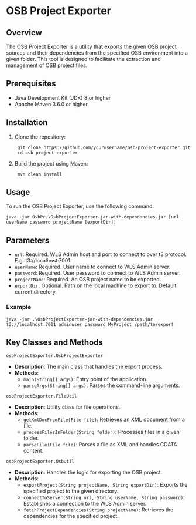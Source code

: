 # OSB Project Exporter

## Overview

The OSB Project Exporter is a utility that exports the given OSB project sources and their dependencies from the specified OSB environment into a given folder.
This tool is designed to facilitate the extraction and management of OSB project files.

## Prerequisites

- Java Development Kit (JDK) 8 or higher
- Apache Maven 3.6.0 or higher

## Installation

1. Clone the repository:
   
        git clone https://github.com/yourusername/osb-project-exporter.git
        cd osb-project-exporter

2. Build the project using Maven:
   
        mvn clean install

## Usage
To run the OSB Project Exporter, use the following command:

    java -jar OsbPr.\OsbProjectExporter-jar-with-dependencies.jar [url userName password projectName [exportDir]]

## Parameters

- `url`: Required. WLS Admin host and port to connect to over t3 protocol. E.g. t3://localhost:7001.
- `userName`: Required. User name to connect to WLS Admin server.
- `password`: Required. User password to connect to WLS Admin server.
- `projectName`: Required. An OSB project name to be exported.
- `exportDir`: Optional. Path on the local machine to export to. Default: current directory.

### Example

    java -jar .\OsbProjectExporter-jar-with-dependencies.jar t3://localhost:7001 adminuser password MyProject /path/to/export

## Key Classes and Methods

`osbProjectExporter.OsbProjectExporter`
* **Description**: The main class that handles the export process.
* **Methods**:
  * `main(String[] args)`: Entry point of the application.
  * `parseArgs(String[] args)`: Parses the command-line arguments.

`osbProjectExporter.FileUtil`
* **Description**: Utility class for file operations.
* **Methods**:
  * `getXmlDocFromFile(File file)`: Retrieves an XML document from a file.
  * `processFilesInFolder(String folder)`: Processes files in a given folder.
  * `parseFile(File file)`: Parses a file as XML and handles CDATA content.

`osbProjectExporter.OsbUtil`
* **Description**: Handles the logic for exporting the OSB project.
* **Methods**:
  * `exportProject(String projectName, String exportDir)`: Exports the specified project to the given directory.
  * `connectToServer(String url, String userName, String password)`: Establishes a connection to the WLS Admin server.
  * `fetchProjectDependencies(String projectName)`: Retrieves the dependencies for the specified project.
